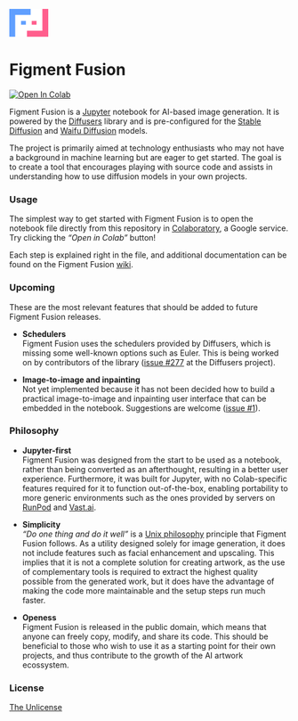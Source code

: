 ![](https://github.com/rlaneth/figment-fusion/blob/master/LOGO.svg?raw=true)

# Figment Fusion

[![Open In Colab][colab-badge]][colab-url]

Figment Fusion is a [Jupyter] notebook for AI-based image generation. It is
powered by the [Diffusers] library and is pre-configured for the
[Stable Diffusion][stable-diffusion] and [Waifu Diffusion][waifu-diffusion]
models.

The project is primarily aimed at technology enthusiasts who may not have a
background in machine learning but are eager to get started. The goal is to
create a tool that encourages playing with source code and assists in
understanding how to use diffusion models in your own projects.

### Usage

The simplest way to get started with Figment Fusion is to open the notebook file
directly from this repository in [Colaboratory][colaboratory], a Google service.
Try clicking the _“Open in Colab”_ button!

Each step is explained right in the file, and additional documentation can be
found on the Figment Fusion [wiki][wiki]. 

### Upcoming

These are the most relevant features that should be added to future Figment
Fusion releases.

- **Schedulers**  
  Figment Fusion uses the schedulers provided by Diffusers, which is
  missing some well-known options such as Euler. This is being worked on by
  contributors of the library ([issue #277][diffusers-issue-schedulers] at the
  Diffusers project).

- **Image-to-image and inpainting**  
  Not yet implemented because it has not been decided how to build a practical
  image-to-image and inpainting user interface that can be embedded in the
  notebook. Suggestions are welcome ([issue #1][issue-img2img]).

### Philosophy

- **Jupyter-first**  
  Figment Fusion was designed from the start to be used as a notebook, rather
  than being converted as an afterthought, resulting in a better user
  experience. Furthermore, it was built for Jupyter, with no Colab-specific
  features required for it to function out-of-the-box, enabling portability to
  more generic environments such as the ones provided by servers on
  [RunPod][runpod] and [Vast.ai][vast-ai].

- **Simplicity**  
  _“Do one thing and do it well”_ is a [Unix philosophy][unix-philosophy]
  principle that Figment Fusion follows. As a utility designed solely for image
  generation, it does not include features such as facial enhancement and
  upscaling. This implies that it is not a complete solution for creating
  artwork, as the use of complementary tools is required to extract the highest
  quality possible from the generated work, but it does have the advantage of
  making the code more maintainable and the setup steps run much faster.

- **Openess**  
  Figment Fusion is released in the public domain, which means that anyone can
  freely copy, modify, and share its code. This should be beneficial to those
  who wish to use it as a starting point for their own projects, and thus
  contribute to the growth of the AI artwork ecossystem.

### License

[The Unlicense][license]

[colab-url]: https://colab.research.google.com/github/rlaneth/figment-fusion/blob/current/FigmentFusion.ipynb
[jupyter]: https://jupyter.org/
[diffusers]: https://github.com/huggingface/diffusers
[stable-diffusion]: https://stability.ai/blog/stable-diffusion-announcement
[waifu-diffusion]: https://huggingface.co/hakurei/waifu-diffusion
[colaboratory]: https://research.google.com/colaboratory/faq.html
[wiki]: https://github.com/rlaneth/figment-fusion/wiki
[diffusers-issue-schedulers]: https://github.com/huggingface/diffusers/issues/277
[diffusers-pull-negative-prompt]: https://github.com/huggingface/diffusers/pull/549
[issue-img2img]: https://github.com/rlaneth/figment-fusion/issues/1
[runpod]: https://runpod.io
[vast-ai]: https://vast.ai
[unix-philosophy]: https://en.wikipedia.org/wiki/Unix_philosophy
[license]: LICENSE.txt

[colab-badge]: https://colab.research.google.com/assets/colab-badge.svg
